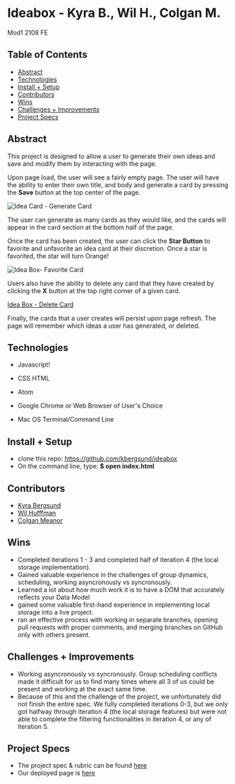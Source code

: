 # Ideabox - Kyra B., Wil H., Colgan M.
Mod1 2108 FE

## Table of Contents
  - [Abstract](#abstract)
  - [Technologies](#technologies)
  - [Install + Setup](#set-up)
  - [Contributors](#contributors)
  - [Wins](#wins)
  - [Challenges + Improvements](#challenges-+-Improvements)
  - [Project Specs](#project-specs)

## Abstract
  This project is designed to allow a user to generate their own ideas and save and modify them by interacting with the page. 

  Upon page load, the user will see a fairly empty page. The user will have the ability to enter their own title, and body and generate a card by pressing the **Save** button at the top center of the page. 
  
  ![Idea Card - Generate Card](https://user-images.githubusercontent.com/87510749/134266874-4d5d83ce-1b85-443c-a485-dedb3a21b4a4.gif)

  The user can generate as many cards as they would like, and the cards will appear in the card section at the bottom half of the page. 

  Once the card has been created, the user can click the **Star Button** to favorite and unfavorite an idea card at their discretion. Once a star is favorited, the star will turn Orange!
  
  ![Idea Box- Favorite Card](https://user-images.githubusercontent.com/87510749/134267287-ad8e3503-ae4b-4b5c-a355-7fe0460b21f1.gif)

  Users also have the ability to delete any card that they have created by clicking the **X** button at the top right corner of a given card. 
  
  [Idea Box - Delete Card](https://user-images.githubusercontent.com/87510749/134267461-cbdf2a45-3c6d-4c42-af6b-6318cafd7ae8.gif)

  Finally, the cards that a user creates will persist upon page refresh. The page will remember which ideas a user has generated, or deleted.


## Technologies
  - Javascript!

  - CSS HTML
  - Atom
  - Google Chrome or Web Browser of User's Choice
  - Mac OS Terminal/Command Line


## Install + Setup
  - clone this repo: https://github.com/kbergsund/ideabox
  - On the command line, type: **$ open index.html**

## Contributors
  - [Kyra Bergsund](https://github.com/kbergsund)
  - [Wil Hufffman](https://github.com/Wil-Huffman)
  - [Colgan Meanor](https://github.com/colganmeanor)


## Wins
  - Completed iterations 1 - 3 and completed half of iteration 4 (the local storage implementation).
  - Gained valuable experience in the challenges of group dynamics, scheduling, working asyncronously vs syncronously.
  - Learned a lot about how much work it is to have a DOM that accurately reflects your Data Model
  - gained some valuable first-hand experience in implementing local storage into a live project. 
  - ran an effective process with working in separate branches, opening pull requests with proper comments, and merging branches on GitHub only with others present.

## Challenges + Improvements
- Working asyncronously vs syncronously. Group scheduling conflicts made it difficult for us to find many times where all 3 of us could be present and working at the exact same time.
- Because of this and the challenge of the project, we unfortunately did not finish the entire spec. We fully completed iterations 0-3, but we only got halfway through iteration 4 (the local storage features) but were not able to complete the filtering functionalities in iteration 4, or any of iteration 5. 
	

## Project Specs
  - The project spec & rubric can be found [here](https://frontend.turing.edu/projects/module-1/ideabox-group.html)
  - Our deployed page is [here](https://kbergsund.github.io/ideabox/)
